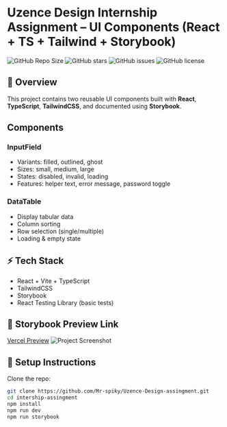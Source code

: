 # Uzence Design Internship Assignment – UI Components (React + TS + Tailwind + Storybook)

![GitHub Repo Size](https://img.shields.io/github/repo-size/Mr-spiky/Uzence-Design-assingment) 
![GitHub stars](https://img.shields.io/github/stars/Mr-spiky/Uzence-Design-assingment?style=social) 
![GitHub issues](https://img.shields.io/github/issues/Mr-spiky/Uzence-Design-assingment) 
![GitHub license](https://img.shields.io/github/license/Mr-spiky/Uzence-Design-assingment)

## 📌 Overview
This project contains two reusable UI components built with **React**, **TypeScript**, **TailwindCSS**, and documented using **Storybook**.

## Components

### InputField
- Variants: filled, outlined, ghost
- Sizes: small, medium, large
- States: disabled, invalid, loading
- Features: helper text, error message, password toggle

### DataTable
- Display tabular data
- Column sorting
- Row selection (single/multiple)
- Loading & empty state

## ⚡ Tech Stack
- React + Vite + TypeScript
- TailwindCSS
- Storybook
- React Testing Library (basic tests)

## 🔗 Storybook Preview Link
[Vercel Preview](https://uzence-design-assingment.vercel.app/)
![Project Screenshot](https://uzence-design-assingment.vercel.app/screenshot.png)

## 🚀 Setup Instructions
Clone the repo:
```bash
git clone https://github.com/Mr-spiky/Uzence-Design-assingment.git
cd intership-assingment
npm install
npm run dev
npm run storybook
```


